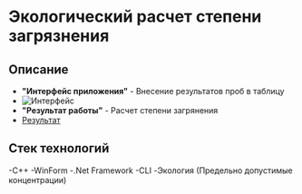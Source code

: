 # Экологический расчет степени загрязнения
## Описание
- **"Интерфейс приложения"** - Внесение результатов проб в таблицу
- ![Интерфейс](https://sun9-73.userapi.com/impg/6834oW1xxmdWrFVeAD8qvGucKpgT_Gzt-FXHPQ/a7j9VI8j6W0.jpg?size=588x373&quality=96&sign=f7f0abee45651d9d7d810fa1f366dcdd&type=album)
- **"Результат работы"** - Расчет степени загрянения
- [Результат](https://sun9-14.userapi.com/impg/kcgzFeKOgwquXRhrmJaBFlBfVHJJvYAC2z6TSQ/7MBiN8xVhR0.jpg?size=589x365&quality=96&sign=7f86bae43f8f59df2e61a3c3f8d1f5f6&type=album)

## Стек технологий
-C++
-WinForm
-.Net Framework
-CLI
-Экология (Предельно допустимые концентрации)
